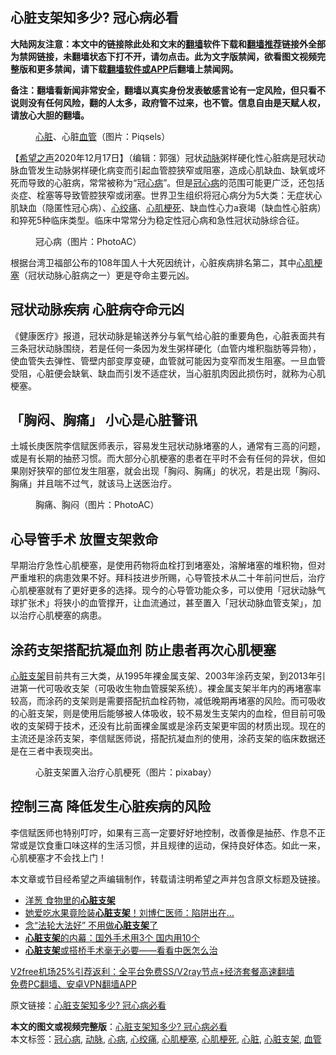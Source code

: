  <h2>心脏支架知多少? 冠心病必看</h2> <p class="notice"><b>大陆网友注意：本文中的链接除此处和文末的<a href="https://github.com/bannedbook/fanqiang" >翻墙</a>软件下载和<a href="https://github.com/killgcd/justmysocks/blob/master/README.md">翻墙推荐</a>链接外全部为禁网链接，未翻墙状态下打不开，请勿点击。此为文字版禁闻，欲看图文视频完整版和更多禁闻，请下载<a href="https://github.com/bannedbook/fanqiang">翻墙软件或APP</a>后翻墙上禁闻网。</p><p>备注：翻墙看新闻非常安全，翻墙以真实身份发表敏感言论有一定风险，但只看不说则没有任何风险，翻的人太多，政府管不过来，也不管。信息自由是天赋人权，请放心大胆的翻墙。</b></p>  <div class="entry"> <figure><figcaption><a href="https://www.bannedbook.org/bnews/tag/%E5%BF%83%E8%84%8F/" class="st_tag internal_tag" rel="tag" title="标签 心脏 下的日志">心脏</a>、心脏<a href="https://www.bannedbook.org/bnews/tag/%E8%A1%80%E7%AE%A1/" class="st_tag internal_tag" rel="tag" title="标签 血管 下的日志">血管</a>（图片：Piqsels）</figcaption></figure> <p>【<span class='wp_keywordlink_affiliate'><a href="https://www.soundofhope.org" title="希望之声" target="_blank">希望之声</a></span>2020年12月17日】（编辑：郭强）冠状<a href="https://www.bannedbook.org/bnews/tag/%E5%8A%A8%E8%84%89/" class="st_tag internal_tag" rel="tag" title="标签 动脉 下的日志">动脉</a>粥样硬化性心脏病是冠状动脉血管发生动脉粥样硬化病变而引起血管腔狭窄或阻塞，造成心肌缺血、缺氧或坏死而导致的心脏病，常常被称为“冠<a href="https://www.bannedbook.org/bnews/tag/%E5%BF%83%E7%97%85/" class="st_tag internal_tag" rel="tag" title="标签 心病 下的日志">心病</a>”。但是<a href="https://www.bannedbook.org/bnews/tag/%E5%86%A0%E5%BF%83%E7%97%85/" class="st_tag internal_tag" rel="tag" title="标签 冠心病 下的日志">冠心病</a>的范围可能更广泛，还包括炎症、栓塞等导致管腔狭窄或闭塞。世界卫生组织将冠心病分为5大类：无症状心肌缺血（隐匿性冠心病）、<a href="https://www.bannedbook.org/bnews/tag/%e5%bf%83%e7%bb%9e%e7%97%9b/" class="st_tag internal_tag" rel="tag" title="标签 心绞痛 下的日志">心绞痛</a>、<a href="https://www.bannedbook.org/bnews/tag/%e5%bf%83%e8%82%8c%e6%a2%97%e6%ad%bb/" class="st_tag internal_tag" rel="tag" title="标签 心肌梗死 下的日志">心肌梗死</a>、缺血性心力a衰竭（缺血性心脏病）和猝死5种临床类型。临床中常常分为稳定性冠心病和急性冠状动脉综合征。</p> <figure><figcaption>冠心病（图片：PhotoAC）</figcaption></figure> <p>根据台湾卫福部公布的108年国人十大死因统计，心脏疾病排名第二，其中<a href="https://www.bannedbook.org/bnews/tag/%E5%BF%83%E8%82%8C%E6%A2%97%E5%A1%9E/" class="st_tag internal_tag" rel="tag" title="标签 心肌梗塞 下的日志">心肌梗塞</a>（冠状动脉心脏病之一）更是夺命主要元凶。</p>  <h2>冠状动脉疾病 心脏病夺命元凶</h2> <p>《健康医疗》报道，冠状动脉是输送养分与氧气给心脏的重要角色，心脏表面共有三条冠状动脉围绕，若是任何一条因为发生粥样硬化（血管内堆积脂肪等异物），使血管失去弹性、管壁内部变厚变硬，血管就可能因为变窄而发生阻塞。一旦血管受阻，心脏便会缺氧、缺血而引发不适症状，当心脏肌肉因此损伤时，就称为心肌梗塞。</p> <h2>「胸闷、胸痛」 小心是心脏警讯</h2> <p>土城长庚医院李信赋医师表示，容易发生冠状动脉堵塞的人，通常有三高的问题，或是有长期的抽菸习惯。而大部分心肌梗塞的患者在平时不会有任何的异状，但如果刚好狭窄的部位发生阻塞，就会出现「胸闷、胸痛」的状况，若是出现「胸闷、胸痛」并且喘不过气，就该马上送医治疗。</p>  <figure><figcaption>胸痛、胸闷（图片：PhotoAC）</figcaption></figure> <h2>心导管手术 放置支架救命</h2> <p>早期治疗急性心肌梗塞，是使用药物将血栓打到堵塞处，溶解堵塞的堆积物，但对严重堆积的病患效果不好。拜科技进步所赐，心导管技术从二十年前问世后，治疗心肌梗塞就有了更好更多的选择。现今的心导管功能众多，可以使用「冠状动脉气球扩张术」将狭小的血管撑开，让血流通过，甚至置入「冠状动脉血管支架」，加以治疗心肌梗塞的病患。</p> <h2>涂药支架搭配抗凝血剂 防止患者再次心肌梗塞</h2> <p><a href="https://www.bannedbook.org/bnews/tag/%E5%BF%83%E8%84%8F%E6%94%AF%E6%9E%B6/" class="st_tag internal_tag" rel="tag" title="标签 心脏支架 下的日志">心脏支架</a>目前共有三大类，从1995年裸金属支架、2003年涂药支架，到2013年引进第一代可吸收支架（可吸收生物血管膜架系统）。裸金属支架半年内的再堵塞率较高，而涂药的支架则是需要搭配抗血栓药物，减低晚期再堵塞的风险。而可吸收的心脏支架，则是使用后能够被人体吸收，较不易发生支架内的血栓，但目前可吸收的支架碍于技术，还没有比前面裸金属或是涂药支架更牢固的材质出现。现在的主流还是涂药支架，李信赋医师说，搭配抗凝血剂的使用，涂药支架的临床数据还是在三者中表现突出。</p>  <figure><figcaption>心脏支架置入治疗心肌梗死（图片：pixabay）</figcaption></figure> <h2>控制三高 降低发生心脏疾病的风险</h2> <p>李信赋医师也特别叮咛，如果有三高一定要好好地控制，改善像是抽菸、作息不正常或是饮食重口味这样的生活习惯，并且规律的运动，保持良好体态。如此一来，心肌梗塞才不会找上门！</p> <p>本文章或节目经希望之声编辑制作，转载请注明希望之声并包含原文标题及链接。</p>  <ul class='op-related-articles' title='相关阅读'> <li><a href='https://www.bannedbook.org/bnews/lifebaike/20180323/918361.html' target='_blank'>洋葱 食物里的<b>心脏支架</b></a></li> <li><a href='https://www.bannedbook.org/bnews/health/20180109/883030.html' target='_blank'>她爱吃水果竟险装<b>心脏支架</b>！刘博仁医师：陷阱出在&#8230;</a></li> <li><a href='https://www.bannedbook.org/bnews/aomi/supernatural/20171202/826889.html' target='_blank'>念“法轮大法好” 不用做<b>心脏支架</b>了</a></li> <li><a href='https://www.bannedbook.org/bnews/cnnews/20170401/739074.html' target='_blank'><b>心脏支架</b>的内幕：国外手术用3个 国内用10个</a></li> <li><a href='https://www.bannedbook.org/bnews/sohnews/20151103/467107.html' target='_blank'><b>心脏支架</b>或搭桥手术毫无必要——看看中医怎么治</a></li> </ul> <p class="texttj"> <a href="https://github.com/bannedbook/fanqiang/wiki/V2ray%E6%9C%BA%E5%9C%BA" target="_blank">V2free机场25%引荐返利：全平台免费SS/V2ray节点+经济套餐高速翻墙</a><br/> <a href="https://github.com/bannedbook/fanqiang/wiki/%E7%A6%81%E9%97%BB%E7%BD%91%E5%AE%89%E5%8D%93%E7%BF%BB%E5%A2%99%E6%96%B0%E9%97%BBAPP" target="_blank">免费PC翻墙、安卓VPN翻墙APP</a></p><p>原文链接：<a class="src_link"  href="https://www.soundofhope.org/post/454222" target="_blank">心脏支架知多少? 冠心病必看</a></p><a name='sharetosocial'></a>       <div><b>本文的图文或视频完整版</b>：<a href='https://www.bannedbook.org/bnews/comments/20201217/1449717.html'>心脏支架知多少? 冠心病必看</a></div>  </div><!--END ENTRY--> <div class="postfooter"> <div>本文标签：<a href="https://www.bannedbook.org/bnews/tag/%E5%86%A0%E5%BF%83%E7%97%85/" rel="tag">冠心病</a>, <a href="https://www.bannedbook.org/bnews/tag/%E5%8A%A8%E8%84%89/" rel="tag">动脉</a>, <a href="https://www.bannedbook.org/bnews/tag/%E5%BF%83%E7%97%85/" rel="tag">心病</a>, <a href="https://www.bannedbook.org/bnews/tag/%e5%bf%83%e7%bb%9e%e7%97%9b/" rel="tag">心绞痛</a>, <a href="https://www.bannedbook.org/bnews/tag/%E5%BF%83%E8%82%8C%E6%A2%97%E5%A1%9E/" rel="tag">心肌梗塞</a>, <a href="https://www.bannedbook.org/bnews/tag/%e5%bf%83%e8%82%8c%e6%a2%97%e6%ad%bb/" rel="tag">心肌梗死</a>, <a href="https://www.bannedbook.org/bnews/tag/%E5%BF%83%E8%84%8F/" rel="tag">心脏</a>, <a href="https://www.bannedbook.org/bnews/tag/%E5%BF%83%E8%84%8F%E6%94%AF%E6%9E%B6/" rel="tag">心脏支架</a>, <a href="https://www.bannedbook.org/bnews/tag/%E8%A1%80%E7%AE%A1/" rel="tag">血管</a></div>  </div><!--END POSTFOOTER--> 